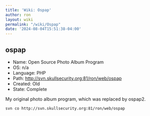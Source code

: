 ```yaml
---
title: 'Wiki: Ospap'
author: ron
layout: wiki
permalink: "/wiki/Ospap"
date: '2024-08-04T15:51:38-04:00'
---
```


## ospap

-   Name: Open Source Photo Album Program
-   OS: n/a
-   Language: PHP
-   Path: <http://svn.skullsecurity.org:81/ron/web/ospap>
-   Created: Old
-   State: Complete

My original photo album program, which was replaced by ospap2.

    svn co http://svn.skullsecurity.org:81/ron/web/ospap
